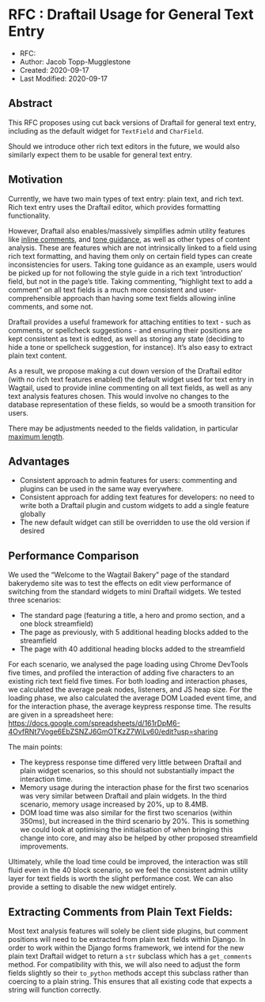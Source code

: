 # RFC : Draftail Usage for General Text Entry

* RFC: 
* Author: Jacob Topp-Mugglestone
* Created: 2020-09-17
* Last Modified: 2020-09-17

## Abstract

This RFC proposes using cut back versions of Draftail for general text entry, including as the default widget for `TextField` and `CharField`. 

Should we introduce other rich text editors in the future, we would also similarly expect them to be usable for general text entry.


## Motivation

Currently, we have two main types of text entry: plain text, and rich text. Rich text entry uses the Draftail editor, which provides formatting functionality.

However, Draftail also enables/massively simplifies admin utility features like [inline comments](https://github.com/jacobtoppm/rfcs/blob/commenting/text/050-commenting.md), and [tone guidance](https://youtu.be/IMNFjrQ5OY4?t=1881), as well as other types of content analysis. These are features which are not intrinsically linked to a field using rich text formatting, and having them only on certain field types can create inconsistencies for users. Taking tone guidance as an example, users would be picked up for not following the style guide in a rich text ‘introduction’ field, but not in the page’s title. Taking commenting, “highlight text to add a comment” on all text fields is a much more consistent and user-comprehensible approach than having some text fields allowing inline comments, and some not.

Draftail provides a useful framework for attaching entities to text - such as comments, or spellcheck suggestions - and ensuring their positions are kept consistent as text is edited, as well as storing any state (deciding to hide a tone or spellcheck suggestion, for instance). It’s also easy to extract plain text content.

As a result, we propose making a cut down version of the Draftail editor (with no rich text features enabled) the default widget used for text entry in Wagtail, used to provide inline commenting on all text fields, as well as any text analysis features chosen. This would involve no changes to the database representation of these fields, so would be a smooth transition for users.

There may be adjustments needed to the fields validation, in particular [maximum length](https://github.com/wagtail/wagtail/pull/8930).

## Advantages
- Consistent approach to admin features for users: commenting and plugins can be used in the same way everywhere.
- Consistent approach for adding text features for developers:  no need to write both a Draftail plugin and custom widgets to add a single feature globally
- The new default widget can still be overridden to use the old version if desired


## Performance Comparison

We used the “Welcome to the Wagtail Bakery” page of the standard bakerydemo site was to test the effects on edit view performance of switching from the standard widgets to mini Draftail widgets. We tested three scenarios:

- The standard page (featuring a title, a hero and promo section, and a one block streamfield)
- The page as previously, with 5 additional heading blocks added to the streamfield
- The page with 40 additional heading blocks added to the streamfield

For each scenario, we analysed the page loading using Chrome DevTools five times, and profiled the interaction of adding five characters to an existing rich text field five times. For both loading and interaction phases, we calculated the average peak nodes, listeners, and JS heap size. For the loading phase, we also calculated the average DOM Loaded event time, and for the interaction phase, the average keypress response time. The results are given in a spreadsheet here: https://docs.google.com/spreadsheets/d/161rDpM6-4OvfRNt7Voge6EbZSNZJ6GmOTKzZ7WiLv60/edit?usp=sharing

The main points:

- The keypress response time differed very little between Draftail and plain widget scenarios, so this should not substantially impact the interaction time.
- Memory usage during the interaction phase for the first two scenarios was very similar between Draftail and plain widgets. In the third scenario, memory usage increased by 20%, up to 8.4MB.
- DOM load time was also similar for the first two scenarios (within 350ms), but increased in the third scenario by 20%. This is something we could look at optimising the initialisation of when bringing this change into core, and may also be helped by other proposed streamfield improvements.

Ultimately, while the load time could be improved, the interaction was still fluid even in the 40 block scenario, so we feel the consistent admin utility layer for text fields is worth the slight performance cost. We can also provide a setting to disable the new widget entirely.


## Extracting Comments from Plain Text Fields:

Most text analysis features will solely be client side plugins, but comment positions will need to be extracted from plain text fields within Django. In order to work within the Django forms framework, we intend for the new plain text Draftail widget to return a `str` subclass which has a `get_comments` method. For compatibility with this, we will also need to adjust the form fields slightly so their `to_python` methods accept this subclass rather than coercing to a plain string. This ensures that all existing code that expects a string will function correctly.
